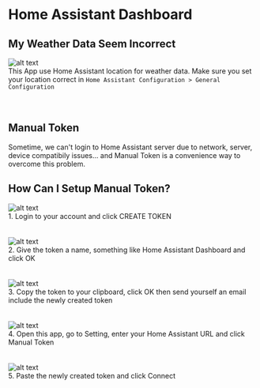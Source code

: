 # Home Assistant Dashboard

## My Weather Data Seem Incorrect
![alt text](https://github.com/tuanha2000vn/Home-Assistant-Dashboard/blob/master/images/weather-location.png?raw=true)
<br>This App use Home Assistant location for weather data. Make sure you set your location correct in `Home Assistant Configuration > General Configuration`
<br><br><br>

## Manual Token
Sometime, we can't login to Home Assistant server due to network, server, device compatibily issues... and Manual Token is a convenience way to overcome this problem.

## How Can I Setup Manual Token?
![alt text](https://github.com/tuanha2000vn/Home-Assistant-Dashboard/blob/master/images/manual-token-1.png?raw=true)
<br>1. Login to your account and click CREATE TOKEN
<br><br><br>
![alt text](https://github.com/tuanha2000vn/Home-Assistant-Dashboard/blob/master/images/manual-token-2.png?raw=true)
<br>
2. Give the token a name, something like Home Assistant Dashboard and click OK
<br><br><br>
![alt text](https://github.com/tuanha2000vn/Home-Assistant-Dashboard/blob/master/images/manual-token-3.png?raw=true)
<br>
3. Copy the token to your clipboard, click OK then send yourself an email include the newly created token
<br><br><br>
![alt text](https://github.com/tuanha2000vn/Home-Assistant-Dashboard/blob/master/images/manual-token-4.png?raw=true)
<br>
4. Open this app, go to Setting, enter your Home Assistant URL and click Manual Token
<br><br><br>
![alt text](https://github.com/tuanha2000vn/Home-Assistant-Dashboard/blob/master/images/manual-token-5.png?raw=true)
<br>
5. Paste the newly created token and click Connect
